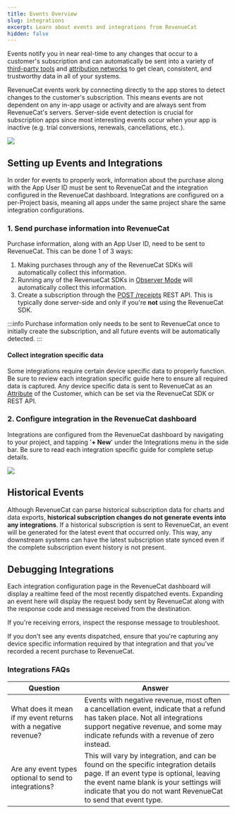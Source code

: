 ```yaml
---
title: Events Overview
slug: integrations
excerpt: Learn about events and integrations from RevenueCat
hidden: false
---
```


Events notify you in near real-time to any changes that occur to a customer's subscription and can automatically be sent into a variety of [third-party tools](/integrations/third-party-integrations) and [attribution networks](/integrations/attribution) to get clean, consistent, and trustworthy data in all of your systems.

RevenueCat events work by connecting directly to the app stores to detect changes to the customer's subscription. This means events are not dependent on any in-app usage or activity and are always sent from RevenueCat's servers. Server-side event detection is crucial for subscription apps since most interesting events occur when your app is inactive (e.g. trial conversions, renewals, cancellations, etc.).

![](/images/647d2a5-Screenshot_2023-04-12_at_10.45.13_AM_190b5cacd3cda0ae8ca2e5a7172941c6.png)

## Setting up Events and Integrations

In order for events to properly work, information about the purchase along with the App User ID must be sent to RevenueCat and the integration configured in the RevenueCat dashboard. Integrations are configured on a per-Project basis, meaning all apps under the same project share the same integration configurations.

### 1. Send purchase information into RevenueCat

Purchase information, along with an App User ID, need to be sent to RevenueCat. This can be done 1 of 3 ways:

1. Making purchases through any of the RevenueCat SDKs will automatically collect this information.
2. Running any of the RevenueCat SDKs in [Observer Mode](/migrating-to-revenuecat/observer-mode#option-2-client-side) will automatically collect this information.
3. Create a subscription through the [POST /receipts](https://www.revenuecat.com/reference/receipts) REST API. This is typically done server-side and only if you're **not** using the RevenueCat SDK.

:::info
Purchase information only needs to be sent to RevenueCat once to initially create the subscription, and all future events will be automatically detected.
:::

#### Collect integration specific data

Some integrations require certain device specific data to properly function. Be sure to review each integration specific guide here to ensure all required data is captured. Any device specific data is sent to RevenueCat as an [Attribute](/customers/customer-attributes) of the Customer, which can be set via the RevenueCat SDK or REST API.

### 2. Configure integration in the RevenueCat dashboard

Integrations are configured from the RevenueCat dashboard by navigating to your project, and tapping '**+ New**' under the Integrations menu in the side bar. Be sure to read each integration specific guide for complete setup details.

![](/images/4c8b15e-Screenshot_2023-04-12_at_2.01.00_PM_1e8f23f23ea00367c241e381c09478d4.png)

## Historical Events

Although RevenueCat can parse historical subscription data for charts and data exports, **historical subscription changes do not generate events into any integrations**. If a historical subscription is sent to RevenueCat, an event will be generated for the latest event that occurred only. This way, any downstream systems can have the latest subscription state synced even if the complete subscription event history is not present.

## Debugging Integrations

Each integration configuration page in the RevenueCat dashboard will display a realtime feed of the most recently dispatched events. Expanding an event here will display the request body sent by RevenueCat along with the response code and message received from the destination.

If you're receiving errors, inspect the response message to troubleshoot.

If you don't see any events dispatched, ensure that you're capturing any device specific information required by that integration and that you've recorded a recent purchase to RevenueCat.

### Integrations FAQs

| Question                                                       | Answer                                                                                                                                                                                                                                       |
| -------------------------------------------------------------- | -------------------------------------------------------------------------------------------------------------------------------------------------------------------------------------------------------------------------------------------- |
| What does it mean if my event returns with a negative revenue? | Events with negative revenue, most often a cancellation event, indicate that a refund has taken place. Not all integrations support negative revenue, and some may indicate refunds with a revenue of zero instead.                          |
| Are any event types optional to send to integrations?          | This will vary by integration, and can be found on the specific integration details page. If an event type is optional, leaving the event name blank is your settings will indicate that you do not want RevenueCat to send that event type. |
